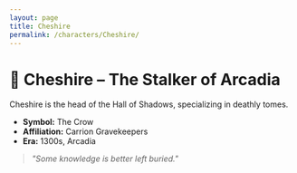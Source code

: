 ```yaml
---
layout: page
title: Cheshire
permalink: /characters/Cheshire/
---
```


# 🦴 Cheshire – The Stalker of Arcadia

Cheshire is the head of the Hall of Shadows, specializing in deathly tomes.

- **Symbol:** The Crow  
- **Affiliation:** Carrion Gravekeepers  
- **Era:** 1300s, Arcadia  

> *"Some knowledge is better left buried."*
